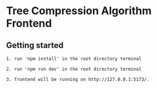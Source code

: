 # Tree Compression Algorithm Frontend

## Getting started
```
1. run 'npm install' in the root directory terminal
```
```
2. run 'npm run dev' in the root directory terminal
```
```
3. frontend will be running on http://127.0.0.1:5173/.
```
